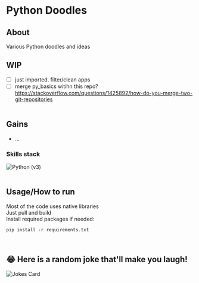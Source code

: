 # Python Doodles

## About
Various Python doodles and ideas

## WIP
- [ ] just imported. filter/clean apps
- [ ] merge py_basics witihn this repo? https://stackoverflow.com/questions/1425892/how-do-you-merge-two-git-repositories
<br><br>

## Gains
- ...

### Skills stack
![Python (v3)](https://img.shields.io/badge/Python-14354C?style=for-the-badge&logo=python&logoColor=white)
<br><br>

## Usage/How to run
Most of the code uses native libraries<br>
Just pull and build
<br>
Install required packages if needed:<br>
```
pip install -r requirements.txt
```

<br>

## 😂 Here is a random joke that'll make you laugh!
![Jokes Card](https://readme-jokes.vercel.app/api)